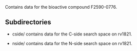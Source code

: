 Contains data for the bioactive compound F2590-0776.

## Subdirectories

- cside/ contains data for the C-side search space on rv1821.

- nside/ contains data for the N-side search space on rv1821.

